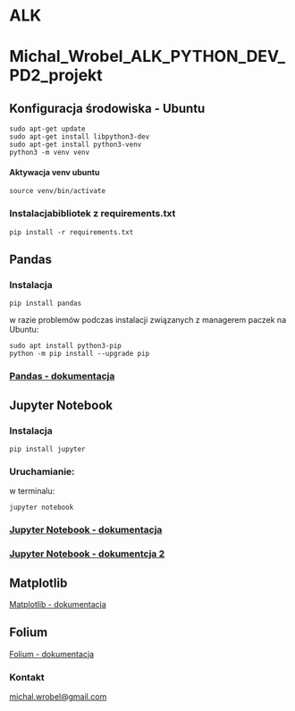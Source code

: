 
# ALK 
# Michal_Wrobel_ALK_PYTHON_DEV_PD2_projekt


## Konfiguracja środowiska - Ubuntu
````
sudo apt-get update
sudo apt-get install libpython3-dev
sudo apt-get install python3-venv
python3 -m venv venv
````
#### Aktywacja venv ubuntu
````
source venv/bin/activate
````
### Instalacjabibliotek z requirements.txt
```pip install -r requirements.txt```

## Pandas 
### Instalacja
````
pip install pandas
````
w razie problemów podczas instalacji związanych z managerem paczek na Ubuntu:
````
sudo apt install python3-pip
python -m pip install --upgrade pip
````
### [Pandas - dokumentacja](https://pandas.pydata.org/docs/reference/index.html)

## Jupyter Notebook
### Instalacja
```
pip install jupyter
```
### Uruchamianie:
w terminalu:
```
jupyter notebook
```
### [Jupyter Notebook - dokumentacja](https://jupyter-notebook-beginner-guide.readthedocs.io/en/latest/what_is_jupyter.html)
### [Jupyter Notebook - dokumentcja 2](https://jupyter-notebook.readthedocs.io/en/latest/notebook.html#opening-notebooks)


## Matplotlib

[Matplotlib - dokumentacja](https://matplotlib.org/stable/gallery/index.html)

## Folium

[Folium - dokumentacja](https://python-visualization.github.io/folium/latest/)


### Kontakt
michal.wrobel@gmail.com
